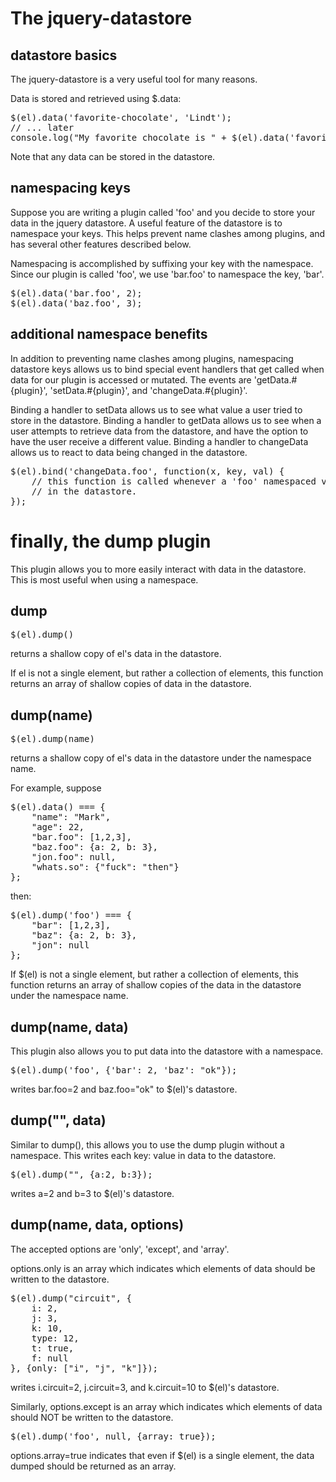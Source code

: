The jquery-datastore
====================

datastore basics
----------------

The jquery-datastore is a very useful tool for many reasons.

Data is stored and retrieved using $.data:
<pre>
$(el).data('favorite-chocolate', 'Lindt');
// ... later
console.log("My favorite chocolate is " + $(el).data('favorite-chocolate'));
</pre>

Note that any data can be stored in the datastore. 

namespacing keys
----------------

Suppose you are writing a plugin called 'foo' and you decide to store your data in the jquery datastore.  A useful feature of the datastore is to namespace your keys.  This helps prevent name clashes among plugins, and has several other features described below.

Namespacing is accomplished by suffixing your key with the namespace.  Since our plugin is called 'foo', we use 'bar.foo' to namespace the key, 'bar'.

<pre>
$(el).data('bar.foo', 2);
$(el).data('baz.foo', 3);
</pre>

additional namespace benefits
-----------------------------

In addition to preventing name clashes among plugins, namespacing datastore keys allows us to bind special event handlers that get called when data for our plugin is accessed or mutated.  The events are 'getData.#{plugin}', 'setData.#{plugin}', and 'changeData.#{plugin}'.

Binding a handler to setData allows us to see what value a user tried to store in the datastore.  Binding a handler to getData allows us to see when a user attempts to retrieve data from the datastore, and have the option to have the user receive a different value.  Binding a handler to changeData allows us to react to data being changed in the datastore.

<pre>
$(el).bind('changeData.foo', function(x, key, val) {
    // this function is called whenever a 'foo' namespaced value is changed
    // in the datastore.
});
</pre>

finally, the dump plugin
========================

This plugin allows you to more easily interact with data in the datastore.  This is most useful when using a namespace.

dump
----
<pre>
$(el).dump()
</pre>
returns a shallow copy of el's data in the datastore.

If el is not a single element, but rather a collection of elements, this function returns an array of shallow copies of data in the datastore.

dump(name)
----------
<pre>
$(el).dump(name)
</pre>
returns a shallow copy of el's data in the datastore under the namespace name. 

For example, suppose
<pre>
$(el).data() === {
    "name": "Mark",
    "age": 22,
    "bar.foo": [1,2,3],
    "baz.foo": {a: 2, b: 3},
    "jon.foo": null,
    "whats.so": {"fuck": "then"}
};
</pre>

then:
<pre>
$(el).dump('foo') === {
    "bar": [1,2,3],
    "baz": {a: 2, b: 3},
    "jon": null
};
</pre>

If $(el) is not a single element, but rather a collection of elements, this function returns an array of shallow copies of the data in the datastore under the namespace name.

dump(name, data)
----------------

This plugin also allows you to put data into the datastore with a namespace.
<pre>
$(el).dump('foo', {'bar': 2, 'baz': "ok"});
</pre>
writes bar.foo=2 and baz.foo="ok" to $(el)'s datastore.

dump("", data)
--------------

Similar to dump(), this allows you to use the dump plugin without a namespace.  This writes each key: value in data to the datastore.

<pre>
$(el).dump("", {a:2, b:3});
</pre>
writes a=2 and b=3 to $(el)'s datastore.

dump(name, data, options)
-------------------------

The accepted options are 'only', 'except', and 'array'.

options.only is an array which indicates which elements of data should be written to the datastore.
<pre>
$(el).dump("circuit", {
    i: 2,
    j: 3,
    k: 10,
    type: 12,
    t: true,
    f: null 
}, {only: ["i", "j", "k"]});
</pre>
writes i.circuit=2, j.circuit=3, and k.circuit=10 to $(el)'s datastore.

Similarly, options.except is an array which indicates which elements of data should NOT be written to the datastore.

<pre>
$(el).dump('foo', null, {array: true});
</pre>
options.array=true indicates that even if $(el) is a single element, the data dumped should be returned as an array.

